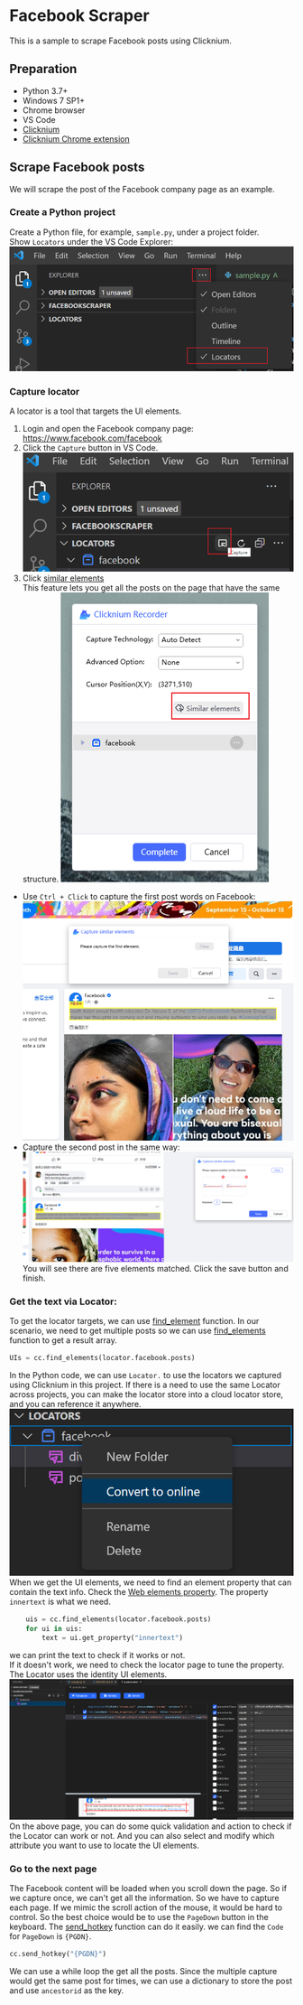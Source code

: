 # Facebook Scraper
This is a sample to scrape Facebook posts using Clicknium.

## Preparation
- Python 3.7+
- Windows 7 SP1+
- Chrome browser
- VS Code
- [Clicknium](https://www.clicknium.com/documents#set-up-clicknium-visual-studio-code-extension) 
- [Clicknium Chrome extension](https://www.clicknium.com/documents/tutorial/extensions/chromeextension#install)

## Scrape Facebook posts
We will scrape the post of the Facebook company page as an example.

### Create a Python project
Create a Python file, for example, `sample.py`, under a project folder.  
Show `Locators` under the VS Code Explorer:
![locators](/pic/project.png)  

### Capture locator
A locator is a tool that targets the UI elements.
1. Login and open the Facebook company page: https://www.facebook.com/facebook  
2. Click the `Capture` button in VS Code.  
   ![capture](/pic/capture.png)
3. Click [similar elements](https://www.clicknium.com/documents/tutorial/recorder/capture_similar_elements)    
   This feature lets you get all the posts on the page that have the same structure. 
   ![recorder](/pic/Recorder.png)

- Use `Ctrl + Click` to capture the first post words on Facebook:
![first element](/pic/elements1.png)  
- Capture the second post in the same way:
![second elements](/pic/elements2.png)  
You will see there are five elements matched. Click the save button and finish. 

### Get the text via Locator:
To get the locator targets, we can use [find_element](https://www.clicknium.com/documents/references/python/globalfunctions/find_element) function. In our scenario, we need to get multiple posts so we can use [find_elements](https://www.clicknium.com/documents/references/python/globalfunctions/find_elements) function to get a result array. 
```python
UIs = cc.find_elements(locator.facebook.posts)
```
In the Python code, we can use `Locator.` to use the locators we captured using Clicknium in this project. If there is a need to use the same Locator across projects, you can make the locator store into a cloud locator store, and you can reference it anywhere.  
![cloud](/pic/cloudlocator.png)  
When we get the UI elements, we need to find an element property that can contain the text info. Check the [Web elements property](https://www.clicknium.com/documents/concepts/web#web-element-properties). The property `innertext` is what we need.  
```python
    uis = cc.find_elements(locator.facebook.posts)
    for ui in uis:
        text = ui.get_property("innertext")
```
we can print the text to check if it works or not.  
If it doesn't work, we need to check the locator page to tune the property. The Locator uses the identity UI elements.  
![locator](/pic/locator.png)
On the above page, you can do some quick validation and action to check if the Locator can work or not. And you can also select and modify which attribute you want to use to locate the UI elements. 

### Go to the next page
The Facebook content will be loaded when you scroll down the page. So if we capture once, we can't get all the information. So we have to capture each page. If we mimic the scroll action of the mouse, it would be hard to control. So the best choice would be to use the `PageDown` button in the keyboard. The [send_hotkey](https://www.clicknium.com/documents/references/python/uielement/send_hotkey) function can do it easily. we can find the `Code` for `PageDown` is `{PGDN}`.
```python
cc.send_hotkey("{PGDN}")
```
We can use a while loop the get all the posts. Since the multiple capture would get the same post for times, we can use a dictionary to store the post and use `ancestorid` as the key. 







